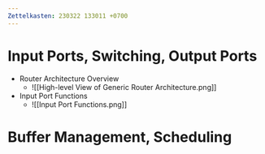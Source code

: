 ```yaml
---
Zettelkasten: 230322 133011 +0700
---
```

# Input Ports, Switching, Output Ports
* Router Architecture Overview
	* ![[High-level View of Generic Router Architecture.png]]
* Input Port Functions
	* ![[Input Port Functions.png]]


# Buffer Management, Scheduling